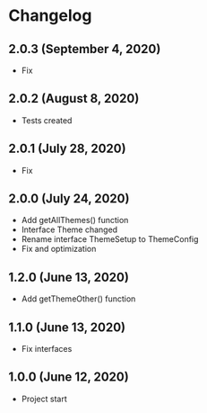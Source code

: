 # Changelog

## 2.0.3 (September 4, 2020)
- Fix

## 2.0.2 (August 8, 2020)
- Tests created

## 2.0.1 (July 28, 2020)
- Fix

## 2.0.0 (July 24, 2020)
- Add getAllThemes() function
- Interface Theme changed
- Rename interface ThemeSetup to ThemeConfig
- Fix and optimization

## 1.2.0 (June 13, 2020)
- Add getThemeOther() function

## 1.1.0 (June 13, 2020)
- Fix interfaces

## 1.0.0 (June 12, 2020)
- Project start
